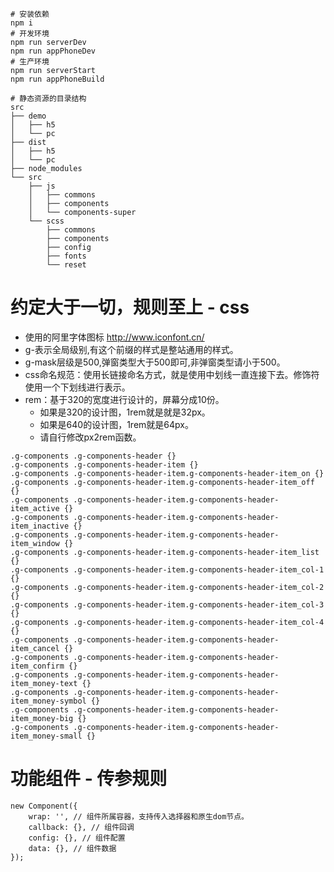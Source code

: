 ```
# 安装依赖
npm i
# 开发环境
npm run serverDev
npm run appPhoneDev
# 生产环境
npm run serverStart
npm run appPhoneBuild
```

```
# 静态资源的目录结构
src
├── demo
│   ├── h5
│   └── pc
├── dist
│   ├── h5
│   └── pc
├── node_modules
└── src
    ├── js
    │   ├── commons
    │   ├── components
    │   └── components-super
    └── scss
        ├── commons
        ├── components
        ├── config
        ├── fonts
        └── reset
```

# 约定大于一切，规则至上 - css
* 使用的阿里字体图标 http://www.iconfont.cn/
* g-表示全局级别,有这个前缀的样式是整站通用的样式。
* g-mask层级是500,弹窗类型大于500即可,非弹窗类型请小于500。
* css命名规范：使用长链接命名方式，就是使用中划线一直连接下去。修饰符使用一个下划线进行表示。
* rem：基于320的宽度进行设计的，屏幕分成10份。
    - 如果是320的设计图，1rem就是就是32px。
    - 如果是640的设计图，1rem就是64px。
    - 请自行修改px2rem函数。
```
.g-components .g-components-header {}
.g-components .g-components-header-item {}
.g-components .g-components-header-item.g-components-header-item_on {}
.g-components .g-components-header-item.g-components-header-item_off {}
.g-components .g-components-header-item.g-components-header-item_active {}
.g-components .g-components-header-item.g-components-header-item_inactive {}
.g-components .g-components-header-item.g-components-header-item_window {}
.g-components .g-components-header-item.g-components-header-item_list {}
.g-components .g-components-header-item.g-components-header-item_col-1 {}
.g-components .g-components-header-item.g-components-header-item_col-2 {}
.g-components .g-components-header-item.g-components-header-item_col-3 {}
.g-components .g-components-header-item.g-components-header-item_col-4 {}
.g-components .g-components-header-item.g-components-header-item_cancel {}
.g-components .g-components-header-item.g-components-header-item_confirm {}
.g-components .g-components-header-item.g-components-header-item_money-text {}
.g-components .g-components-header-item.g-components-header-item_money-symbol {}
.g-components .g-components-header-item.g-components-header-item_money-big {}
.g-components .g-components-header-item.g-components-header-item_money-small {}
```

# 功能组件 - 传参规则
```
new Component({
    wrap: '', // 组件所属容器，支持传入选择器和原生dom节点。
    callback: {}, // 组件回调
    config: {}, // 组件配置
    data: {}, // 组件数据
});
```
